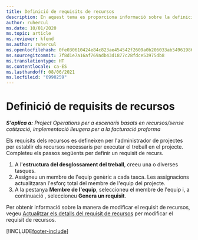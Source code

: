 ```yaml
---
title: Definició de requisits de recursos
description: En aquest tema es proporciona informació sobre la definició de la informació dels requisits dels recursos.
author: ruhercul
ms.date: 10/01/2020
ms.topic: article
ms.reviewer: kfend
ms.author: ruhercul
ms.openlocfilehash: 0fe030610424e84c823ae454542f2609a0b206033ab549619865e2c649cce113
ms.sourcegitcommit: 7f8d1e7a16af769adb43d1877c28fdce53975db8
ms.translationtype: HT
ms.contentlocale: ca-ES
ms.lasthandoff: 08/06/2021
ms.locfileid: "6990259"
---
```

# <a name="define-resource-requirements"></a>Definició de requisits de recursos

_**S'aplica a:** Project Operations per a escenaris basats en recursos/sense cotització, implementació lleugera per a la facturació proforma_

Els requisits dels recursos es defineixen per l'administrador de projectes per establir els recursos necessaris per executar el treball en el projecte. Completeu els passos següents per definir un requisit de recurs.

1.  A l'**estructura del desglossament del treball**, creeu una o diverses tasques.
2.  Assigneu un membre de l'equip genèric a cada tasca. Les assignacions actualitzaran l'esforç total del membre de l'equip del projecte.
3.  A la pestanya **Membre de l'equip**, seleccioneu el membre de l'equip i, a continuació , seleccioneu **Genera un requisit**.

Per obtenir informació sobre la manera de modificar el requisit de recursos, vegeu [Actualitzar els detalls del requisit de recursos](define-resource-requirements.md) per modificar el requisit de recursos.

[!INCLUDE[footer-include](../includes/footer-banner.md)]